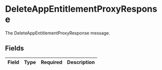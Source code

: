 # DeleteAppEntitlementProxyResponse

The DeleteAppEntitlementProxyResponse message.


## Fields

| Field       | Type        | Required    | Description |
| ----------- | ----------- | ----------- | ----------- |